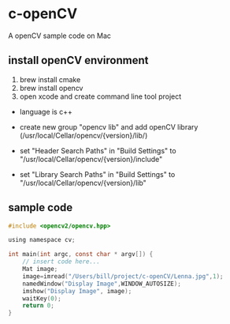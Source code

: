 # c-openCV

A openCV sample code on Mac

## install openCV environment

1. brew install cmake
2. brew install opencv
3. open xcode and create command line tool project

  * language is c++
  
  * create new group "opencv lib" and add openCV library (/usr/local/Cellar/opencv/{version}/lib/)
  
  * set "Header Search Paths" in "Build Settings" to "/usr/local/Cellar/opencv/{version}/include"
  
  * set "Library Search Paths" in "Build Settings" to "/usr/local/Cellar/opencv/{version}/lib"

## sample code
``` c
#include <opencv2/opencv.hpp>

using namespace cv;

int main(int argc, const char * argv[]) {
    // insert code here...
    Mat image;
    image=imread("/Users/bill/project/c-openCV/Lenna.jpg",1);
    namedWindow("Display Image",WINDOW_AUTOSIZE);
    imshow("Display Image", image);
    waitKey(0);
    return 0;
}

```

